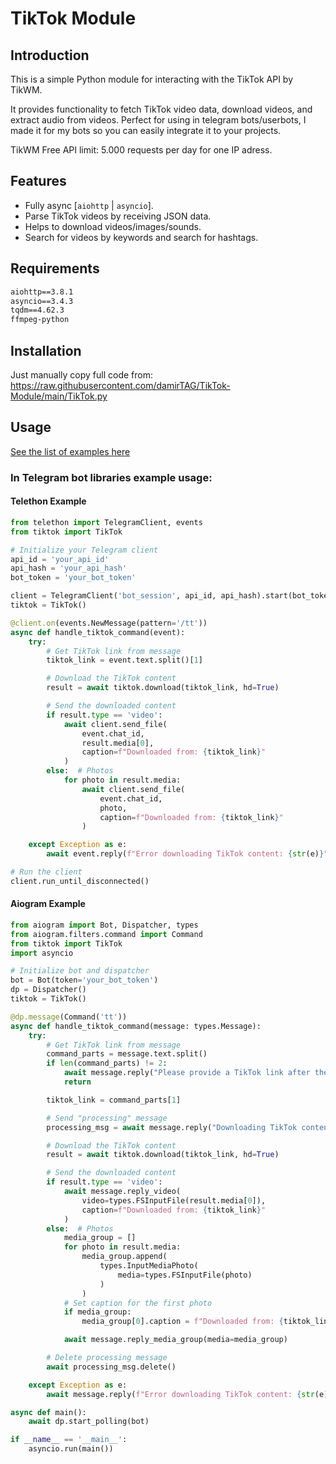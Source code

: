 # TikTok Module

## Introduction

This is a simple Python module for interacting with the TikTok API by TikWM.

It provides functionality to fetch TikTok video data, download videos, and extract audio from videos.
Perfect for using in telegram bots/userbots, I made it for my bots so you can easily integrate it to your projects.

TikWM Free API limit: 5.000 requests per day for one IP adress.

## Features

-   Fully async [`aiohttp` | `asyncio`].
-   Parse TikTok videos by receiving JSON data.
-   Helps to download videos/images/sounds.
-   Search for videos by keywords and search for hashtags.

## Requirements

```txt
aiohttp==3.8.1
asyncio==3.4.3
tqdm==4.62.3
ffmpeg-python
```

## Installation

Just manually copy full code from:
https://raw.githubusercontent.com/damirTAG/TikTok-Module/main/TikTok.py

## Usage

[See the list of examples here](https://github.com/damirtag/tiktok-module/blob/main/Example.py)

### In Telegram bot libraries example usage:

#### Telethon Example

```python
from telethon import TelegramClient, events
from tiktok import TikTok

# Initialize your Telegram client
api_id = 'your_api_id'
api_hash = 'your_api_hash'
bot_token = 'your_bot_token'

client = TelegramClient('bot_session', api_id, api_hash).start(bot_token=bot_token)
tiktok = TikTok()

@client.on(events.NewMessage(pattern='/tt'))
async def handle_tiktok_command(event):
    try:
        # Get TikTok link from message
        tiktok_link = event.text.split()[1]

        # Download the TikTok content
        result = await tiktok.download(tiktok_link, hd=True)

        # Send the downloaded content
        if result.type == 'video':
            await client.send_file(
                event.chat_id,
                result.media[0],
                caption=f"Downloaded from: {tiktok_link}"
            )
        else:  # Photos
            for photo in result.media:
                await client.send_file(
                    event.chat_id,
                    photo,
                    caption=f"Downloaded from: {tiktok_link}"
                )

    except Exception as e:
        await event.reply(f"Error downloading TikTok content: {str(e)}")

# Run the client
client.run_until_disconnected()
```

#### Aiogram Example

```python
from aiogram import Bot, Dispatcher, types
from aiogram.filters.command import Command
from tiktok import TikTok
import asyncio

# Initialize bot and dispatcher
bot = Bot(token='your_bot_token')
dp = Dispatcher()
tiktok = TikTok()

@dp.message(Command('tt'))
async def handle_tiktok_command(message: types.Message):
    try:
        # Get TikTok link from message
        command_parts = message.text.split()
        if len(command_parts) != 2:
            await message.reply("Please provide a TikTok link after the command")
            return

        tiktok_link = command_parts[1]

        # Send "processing" message
        processing_msg = await message.reply("Downloading TikTok content...")

        # Download the TikTok content
        result = await tiktok.download(tiktok_link, hd=True)

        # Send the downloaded content
        if result.type == 'video':
            await message.reply_video(
                video=types.FSInputFile(result.media[0]),
                caption=f"Downloaded from: {tiktok_link}"
            )
        else:  # Photos
            media_group = []
            for photo in result.media:
                media_group.append(
                    types.InputMediaPhoto(
                        media=types.FSInputFile(photo)
                    )
                )
            # Set caption for the first photo
            if media_group:
                media_group[0].caption = f"Downloaded from: {tiktok_link}"

            await message.reply_media_group(media=media_group)

        # Delete processing message
        await processing_msg.delete()

    except Exception as e:
        await message.reply(f"Error downloading TikTok content: {str(e)}")

async def main():
    await dp.start_polling(bot)

if __name__ == '__main__':
    asyncio.run(main())
```
